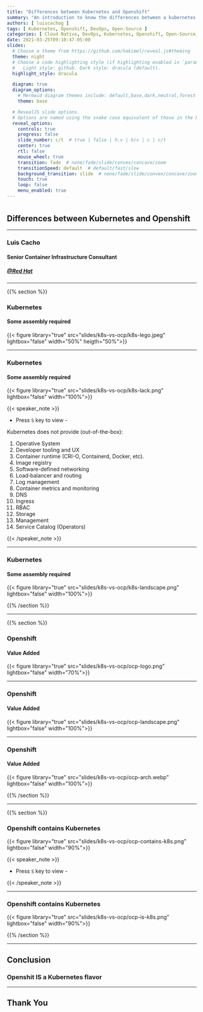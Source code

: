 ```yaml
---
title: "Differences between Kubernetes and Openshift"
summary: "An introduction to know the differences between a kubernetes vanilla implementation an Openshift Container Platform"
authors: [ luiscachog ]
tags: [ Kubernetes, Openshift, DevOps, Open-Source ]
categories: [ Cloud Native, DevOps, Kubernetes, Openshift, Open-Source, Slides ]
date: 2021-03-25T09:10:47-05:00
slides:
  # Choose a theme from https://github.com/hakimel/reveal.js#theming
  theme: night
  # Choose a code highlighting style (if highlighting enabled in `params.toml`)
  #   Light style: github. Dark style: dracula (default).
  highlight_style: dracula

  diagram: true
  diagram_options:
    # Mermaid diagram themes include: default,base,dark,neutral,forest
    theme: base

  # RevealJS slide options.
  # Options are named using the snake case equivalent of those in the RevealJS docs.
  reveal_options:
    controls: true
    progress: false
    slide_number: c/t  # true | false | h.v | h/v | c | c/t
    center: true
    rtl: false
    mouse_wheel: true
    transition: fade  # none/fade/slide/convex/concave/zoom
    transitionSpeed: default  # default/fast/slow
    background_transition: slide  # none/fade/slide/convex/concave/zoom
    touch: true
    loop: false
    menu_enabled: true
---
```

<!-- [revealoptions]
  controlsBackArrows= "hidden"
  history= false
  center= true
  showNotes= false
  width= "100%"
  height= "100%"
  margin= 0.2
  minScale= 0.2
  maxScale= 1.5 -->

#

## Differences between Kubernetes and Openshift

---

### Luis Cacho

#### Senior Container Infrastructure Consultant

##### [@Red Hat](https://redhat.com)

---

{{% section %}}

### Kubernetes

#### Some assembly required

{{< figure library="true" src="slides/k8s-vs-ocp/k8s-lego.jpeg" lightbox="false" width="50%" heigth="50%">}}

---

<!-- markdownlint-capture -->
<!-- markdownlint-disable -->

### Kubernetes
<!-- markdownlint-restore -->

#### Some assembly required

{{< figure library="true" src="slides/k8s-vs-ocp/k8s-lack.png" lightbox="false" width="100%">}}

{{< speaker_note >}}

- Press `S` key to view -

Kubernetes does not provide (out-of-the-box):

  1. Operative System
  1. Developer tooling and UX
  1. Container runtime (CRI-O, Containerd, Docker, etc).
  1. Image registry
  1. Software-defined networking
  1. Load‐balancer and routing
  1. Log management
  1. Container metrics and monitoring
  1. DNS
  1. Ingress
  1. RBAC
  1. Storage
  1. Management
  1. Service Catalog (Operators)

{{< /speaker_note >}}

---
<!-- markdownlint-capture -->
<!-- markdownlint-disable -->

### Kubernetes
<!-- markdownlint-restore -->

#### Some assembly required

{{< figure library="true" src="slides/k8s-vs-ocp/k8s-landscape.png" lightbox="false" width="100%">}}

{{% /section %}}

---
{{% section %}}

### Openshift

#### Value Added

{{< figure library="true" src="slides/k8s-vs-ocp/ocp-logo.png" lightbox="false" width="70%">}}

---
<!-- markdownlint-capture -->
<!-- markdownlint-disable -->

### Openshift
<!-- markdownlint-restore -->

#### Value Added

{{< figure library="true" src="slides/k8s-vs-ocp/ocp-landscape.png" lightbox="false" width="100%">}}

---
<!-- markdownlint-capture -->
<!-- markdownlint-disable -->

### Openshift
<!-- markdownlint-restore -->
#### Value Added

{{< figure library="true" src="slides/k8s-vs-ocp/ocp-arch.webp" lightbox="false" width="100%">}}

{{% /section %}}

---

{{% section %}}

### Openshift contains Kubernetes

{{< figure library="true" src="slides/k8s-vs-ocp/ocp-contains-k8s.png" lightbox="false" width="90%">}}

{{< speaker_note >}}

- Press `S` key to view -

{{< /speaker_note >}}

---
<!-- markdownlint-capture -->
<!-- markdownlint-disable -->
### Openshift contains Kubernetes
<!-- markdownlint-restore -->

{{< figure library="true" src="slides/k8s-vs-ocp/ocp-is-k8s.png" lightbox="false" width="90%">}}

{{% /section %}}

---

## Conclusion

### Openshit IS a Kubernetes flavor

---

## Thank You
